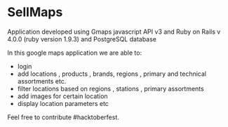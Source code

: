 # SellMaps

Application developed using Gmaps javascript API v3 and Ruby on Rails v 4.0.0 (ruby version 1.9.3) and PostgreSQL database

In this google maps application we are able to:
- login 
- add locations , products , brands, regions , primary and technical assortments etc. 
- filter locations based on regions , stations , primary assortments
- add images for certain location
- display location parameters etc


Feel free to contribute #hacktoberfest.
